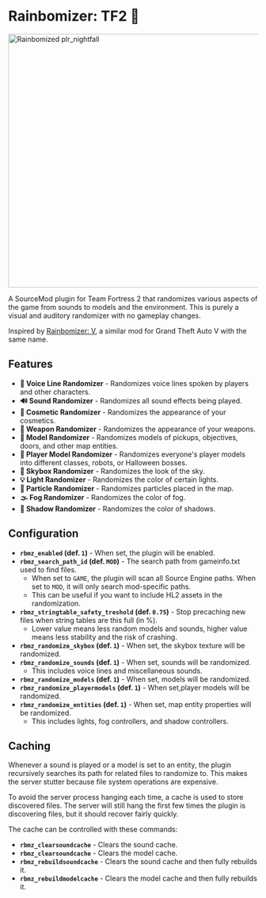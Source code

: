 # Rainbomizer: TF2 🌈

<img alt="Rainbomized plr_nightfall" src="https://user-images.githubusercontent.com/25514044/152795195-7dd74150-91ce-406f-91c9-c4f9c5b537c7.jpg" height="512"/>

A SourceMod plugin for Team Fortress 2 that randomizes various aspects of the game from sounds to models and the environment. This is purely a visual and auditory randomizer with no gameplay changes.

Inspired by [Rainbomizer: V](https://github.com/Parik27/V.Rainbomizer), a similar mod for Grand Theft Auto V with the same name.

## Features

* **💬 Voice Line Randomizer** - Randomizes voice lines spoken by players and other characters.
* **🔊 Sound Randomizer** - Randomizes all sound effects being played.
* **🎩 Cosmetic Randomizer** - Randomizes the appearance of your cosmetics.
* **🔫 Weapon Randomizer** - Randomizes the appearance of your weapons.
* **🚂 Model Randomizer** - Randomizes models of pickups, objectives, doors, and other map entities.
* **🚶 Player Model Randomizer** - Randomizes everyone's player models into different classes, robots, or Halloween bosses.
* **🌌 Skybox Randomizer** - Randomizes the look of the sky.
* **💡 Light Randomizer** - Randomizes the color of certain lights.
* **💨 Particle Randomizer** - Randomizes particles placed in the map.
* **🌫️ Fog Randomizer** - Randomizes the color of fog.
* **👥 Shadow Randomizer** - Randomizes the color of shadows.

## Configuration

* **`rbmz_enabled` (def. `1`)** - When set, the plugin will be enabled.
* **`rbmz_search_path_id` (def. `MOD`)** - The search path from gameinfo.txt used to find files.
    * When set to `GAME`, the plugin will scan all Source Engine paths. When set to `MOD`, it will only search mod-specific paths.
    * This can be useful if you want to include HL2 assets in the randomization.
* **`rbmz_stringtable_safety_treshold` (def. `0.75`)** - Stop precaching new files when string tables are this full (in %).
    * Lower value means less random models and sounds, higher value means less stability and the risk of crashing.
* **`rbmz_randomize_skybox` (def. `1`)** - When set, the skybox texture will be randomized.
* **`rbmz_randomize_sounds` (def. `1`)** - When set, sounds will be randomized.
    * This includes voice lines and miscellaneous sounds.
* **`rbmz_randomize_models` (def. `1`)** - When set, models will be randomized.
* **`rbmz_randomize_playermodels` (def. `1`)** - When set,player models will be randomized.
* **`rbmz_randomize_entities` (def. `1`)** - When set, map entity properties will be randomized.
    * This includes lights, fog controllers, and shadow controllers.

## Caching

Whenever a sound is played or a model is set to an entity, the plugin recursively searches its path for related files to randomize to. This makes the server stutter because file system operations are expensive.

To avoid the server process hanging each time, a cache is used to store discovered files. The server will still hang the first few times the plugin is discovering files, but it should recover fairly quickly.

The cache can be controlled with these commands:

* **``rbmz_clearsoundcache``** - Clears the sound cache.
* **``rbmz_clearsoundcache``** - Clears the model cache.
* **``rbmz_rebuildsoundcache``** - Clears the sound cache and then fully rebuilds it.
* **``rbmz_rebuildmodelcache``** - Clears the model cache and then fully rebuilds it.
